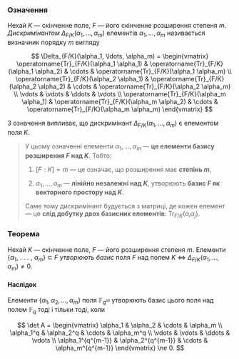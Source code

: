 ### Означення

Нехай $K$ — скінченне поле, $F$ — його скінченне розширення степеня $m$.  _Дискримінантом_ $\Delta_{F/K}(\alpha_1, \ldots, \alpha_m)$ елементів $\alpha_1, \ldots, \alpha_m$ називається визначник порядку $m$ вигляду

$$
\Delta_{F/K}(\alpha_1, \ldots, \alpha_m) =
\begin{vmatrix}
\operatorname{Tr}_{F/K}(\alpha_1 \alpha_1) & \operatorname{Tr}_{F/K}(\alpha_1 \alpha_2) & \cdots & \operatorname{Tr}_{F/K}(\alpha_1 \alpha_m) \\
\operatorname{Tr}_{F/K}(\alpha_2 \alpha_1) & \operatorname{Tr}_{F/K}(\alpha_2 \alpha_2) & \cdots & \operatorname{Tr}_{F/K}(\alpha_2 \alpha_m) \\
\vdots & \vdots & \ddots & \vdots \\
\operatorname{Tr}_{F/K}(\alpha_m \alpha_1) & \operatorname{Tr}_{F/K}(\alpha_m \alpha_2) & \cdots & \operatorname{Tr}_{F/K}(\alpha_m \alpha_m)
\end{vmatrix}
$$

З означення випливає, що дискримінант $\Delta_{F/K}(\alpha_1, \ldots, \alpha_m)$ є елементом поля $K$.

> У цьому означенні елементи $\alpha_1, \ldots, \alpha_m$ — **це елементи базису розширення $F$ над $K$**.
Тобто:
>1)  $[F : K] = m$ — це означає, що розширення має **степінь $m$**,
  >  
>2) ${\alpha_1, \ldots, \alpha_m}$ — **лінійно незалежні над $K$**, утворюють **базис $F$ як векторного простору над $K$**.
  >  
>
>Саме тому дискримінант будується з матриці, де кожен елемент — це **слід добутку двох базисних елементів**: $\operatorname{Tr}_{F/K}(\alpha_i \alpha_j)$.

### Теорема
Нехай $K$ — скiнченне поле, $F$ — його розширення степеня $m$.
Елементи {$α_1$, . . . , $α_m$} ⊂ $F$ _утворюють базис_ поля $F$ над полем $K$ ⇔ $\Delta_{F/K}(\alpha_1, \ldots, \alpha_m) \ne 0$.
#### Наслідок

Елементи $\{\alpha_1, \alpha_2, \ldots, \alpha_m\}$ поля $\mathbb{F}_{q^m}$ утворюють базис цього поля над полем $\mathbb{F}_q$ тоді і тільки тоді, коли

$$
\det A =
\begin{vmatrix}
\alpha_1 & \alpha_2 & \cdots & \alpha_m \\
\alpha_1^q & \alpha_2^q & \cdots & \alpha_m^q \\
\vdots & \vdots & \ddots & \vdots \\
\alpha_1^{q^{m-1}} & \alpha_2^{q^{m-1}} & \cdots & \alpha_m^{q^{m-1}}
\end{vmatrix}
\ne 0.
$$
